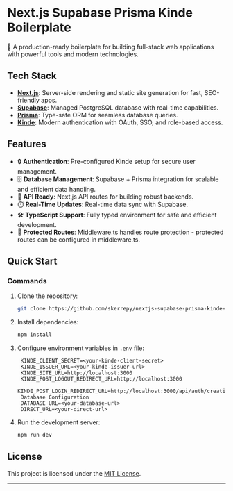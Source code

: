 # Next.js Supabase Prisma Kinde Boilerplate

🚀 A production-ready boilerplate for building full-stack web applications with powerful tools and modern technologies.

## Tech Stack

- **[Next.js](https://nextjs.org/)**: Server-side rendering and static site generation for fast, SEO-friendly apps.
- **[Supabase](https://supabase.com/)**: Managed PostgreSQL database with real-time capabilities.
- **[Prisma](https://www.prisma.io/)**: Type-safe ORM for seamless database queries.
- **[Kinde](https://kinde.com/r?kinde_ref=db1d5a2354f1a6c8)**: Modern authentication with OAuth, SSO, and role-based access.

## Features

- 🔒 **Authentication**: Pre-configured Kinde setup for secure user management.
- 🗄️ **Database Management**: Supabase + Prisma integration for scalable and efficient data handling.
- 📡 **API Ready**: Next.js API routes for building robust backends.
- ⏱️ **Real-Time Updates**: Real-time data sync with Supabase.
- 🛠️ **TypeScript Support**: Fully typed environment for safe and efficient development.
- 🔐 **Protected Routes**: Middleware.ts handles route protection - protected routes can be configured in middleware.ts.

## Quick Start

### Commands

1. Clone the repository:
   ```bash
   git clone https://github.com/skerrepy/nextjs-supabase-prisma-kinde-boilerplate.git
   ```
2. Install dependencies:
   ```bash
   npm install
   ```
3. Configure environment variables in `.env` file:
   ```KINDE_CLIENT_ID=<your-kinde-client-id>
    KINDE_CLIENT_SECRET=<your-kinde-client-secret>
    KINDE_ISSUER_URL=<your-kinde-issuer-url>
    KINDE_SITE_URL=http://localhost:3000
    KINDE_POST_LOGOUT_REDIRECT_URL=http://localhost:3000
    KINDE_POST_LOGIN_REDIRECT_URL=http://localhost:3000/api/auth/creation
    Database Configuration
    DATABASE_URL=<your-database-url>
    DIRECT_URL=<your-direct-url>
   ```
4. Run the development server:
   ```bash
   npm run dev
   ```

## License

This project is licensed under the [MIT License](https://github.com/skerrepy/nextjs-supabase-prisma-kinde-boilerplate/blob/main/LICENSE).

---
